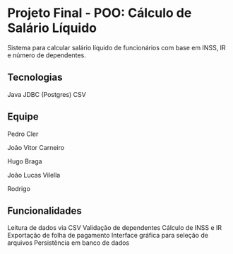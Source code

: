 # Projeto Final - POO: Cálculo de Salário Líquido
Sistema para calcular salário líquido de funcionários com base em INSS, IR e número de dependentes.

## Tecnologias
Java
JDBC (Postgres)
CSV

## Equipe

Pedro Cler

João Vitor Carneiro

Hugo Braga

João Lucas Vilella

Rodrigo 

## Funcionalidades

Leitura de dados via CSV
Validação de dependentes
Cálculo de INSS e IR
Exportação de folha de pagamento
Interface gráfica para seleção de arquivos
Persistência em banco de dados

